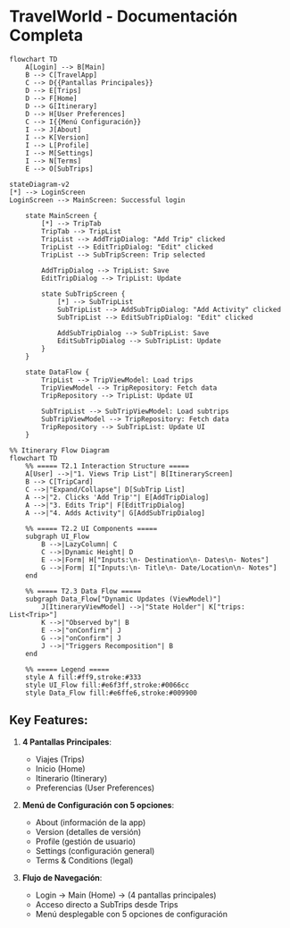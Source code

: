 # TravelWorld - Documentación Completa

```mermaid
flowchart TD
    A[Login] --> B[Main]
    B --> C[TravelApp]
    C --> D{{Pantallas Principales}}
    D --> E[Trips]
    D --> F[Home]
    D --> G[Itinerary]
    D --> H[User Preferences]
    C --> I{{Menú Configuración}}
    I --> J[About]
    I --> K[Version]
    I --> L[Profile]
    I --> M[Settings]
    I --> N[Terms]
    E --> O[SubTrips]
```


```mermaid
stateDiagram-v2
[*] --> LoginScreen
LoginScreen --> MainScreen: Successful login

    state MainScreen {
        [*] --> TripTab
        TripTab --> TripList
        TripList --> AddTripDialog: "Add Trip" clicked
        TripList --> EditTripDialog: "Edit" clicked
        TripList --> SubTripScreen: Trip selected
        
        AddTripDialog --> TripList: Save
        EditTripDialog --> TripList: Update
        
        state SubTripScreen {
            [*] --> SubTripList
            SubTripList --> AddSubTripDialog: "Add Activity" clicked
            SubTripList --> EditSubTripDialog: "Edit" clicked
            
            AddSubTripDialog --> SubTripList: Save
            EditSubTripDialog --> SubTripList: Update
        }
    }
    
    state DataFlow {
        TripList --> TripViewModel: Load trips
        TripViewModel --> TripRepository: Fetch data
        TripRepository --> TripList: Update UI
        
        SubTripList --> SubTripViewModel: Load subtrips
        SubTripViewModel --> TripRepository: Fetch data
        TripRepository --> SubTripList: Update UI
    }
```

```mermaid
%% Itinerary Flow Diagram
flowchart TD
    %% ===== T2.1 Interaction Structure =====
    A[User] -->|"1. Views Trip List"| B[ItineraryScreen]
    B --> C[TripCard]
    C -->|"Expand/Collapse"| D[SubTrip List]
    A -->|"2. Clicks 'Add Trip'"| E[AddTripDialog]
    A -->|"3. Edits Trip"| F[EditTripDialog]
    A -->|"4. Adds Activity"| G[AddSubTripDialog]

    %% ===== T2.2 UI Components =====
    subgraph UI_Flow
        B -->|LazyColumn| C
        C -->|Dynamic Height| D
        E -->|Form| H["Inputs:\n- Destination\n- Dates\n- Notes"]
        G -->|Form| I["Inputs:\n- Title\n- Date/Location\n- Notes"]
    end

    %% ===== T2.3 Data Flow =====
    subgraph Data_Flow["Dynamic Updates (ViewModel)"]
        J[ItineraryViewModel] -->|"State Holder"| K["trips: List<Trip>"]
        K -->|"Observed by"| B
        E -->|"onConfirm"| J
        G -->|"onConfirm"| J
        J -->|"Triggers Recomposition"| B
    end

    %% ===== Legend =====
    style A fill:#ff9,stroke:#333
    style UI_Flow fill:#e6f3ff,stroke:#0066cc
    style Data_Flow fill:#e6ffe6,stroke:#009900
```

## Key Features:
1. **4 Pantallas Principales**:
    - Viajes (Trips)
    - Inicio (Home)
    - Itinerario (Itinerary)
    - Preferencias (User Preferences)

2. **Menú de Configuración con 5 opciones**:
    - About (información de la app)
    - Version (detalles de versión)
    - Profile (gestión de usuario)
    - Settings (configuración general)
    - Terms & Conditions (legal)

3. **Flujo de Navegación**:
    - Login → Main (Home) → (4 pantallas principales)
    - Acceso directo a SubTrips desde Trips
    - Menú desplegable con 5 opciones de configuración


